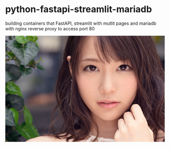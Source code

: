 # python-fastapi-streamlit-mariadb
building containers that FastAPI, streamlit with mutlit pages and mariadb with nginx reverse proxy to access port 80

![サンプル 鈴村あいり](https://raw.githubusercontent.com/kzgitdev/python-fastapi-streamlit-mariadb/dbacfd33e61a5031985c352155731518e9781304/sample-image.jpg)
